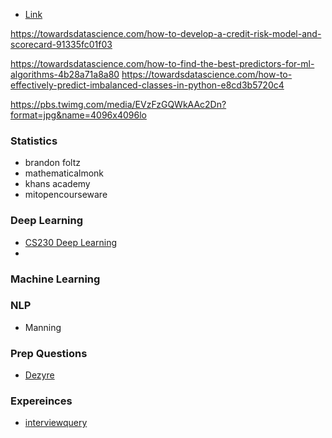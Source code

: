 * [Link](https://rstudio-pubs-static.s3.amazonaws.com/172473_91262a8a4188445a8b5e81d5d31c7731.html)

https://towardsdatascience.com/how-to-develop-a-credit-risk-model-and-scorecard-91335fc01f03

https://towardsdatascience.com/how-to-find-the-best-predictors-for-ml-algorithms-4b28a71a8a80
https://towardsdatascience.com/how-to-effectively-predict-imbalanced-classes-in-python-e8cd3b5720c4

https://pbs.twimg.com/media/EVzFzGQWkAAc2Dn?format=jpg&name=4096x4096lo


### Statistics
* brandon foltz
* mathematicalmonk
* khans academy
* mitopencourseware

### Deep Learning
* [CS230 Deep Learning](https://cs230.stanford.edu/)
* 

### Machine Learning


### NLP
* Manning

### Prep Questions

* [Dezyre](https://www.dezyre.com/blog)

### Expereinces
* [interviewquery](https://www.interviewquery.com/blog)
